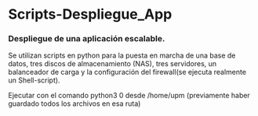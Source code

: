 # Scripts-Despliegue_App

### Despliegue de una aplicación escalable.

Se utilizan scripts en python para la puesta en marcha de una base de datos, tres discos de almacenamiento (NAS), tres servidores, un balanceador de carga y la configuración del firewall(se ejecuta realmente un Shell-script).

Ejecutar con el comando python3 0 desde /home/upm (previamente haber guardado todos los archivos en esa ruta)
